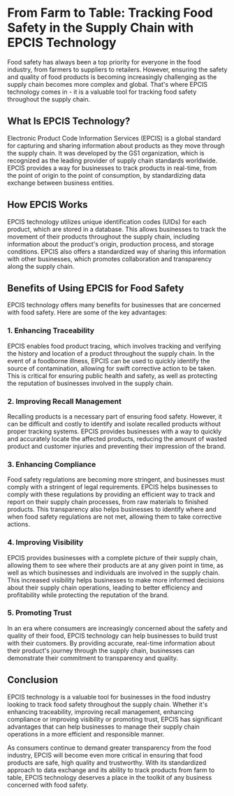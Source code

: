 # From Farm to Table: Tracking Food Safety in the Supply Chain with EPCIS Technology

Food safety has always been a top priority for everyone in the food industry, from farmers to suppliers to retailers. However, ensuring the safety and quality of food products is becoming increasingly challenging as the supply chain becomes more complex and global. That's where EPCIS technology comes in - it is a valuable tool for tracking food safety throughout the supply chain.

## What Is EPCIS Technology?

Electronic Product Code Information Services (EPCIS) is a global standard for capturing and sharing information about products as they move through the supply chain. It was developed by the GS1 organization, which is recognized as the leading provider of supply chain standards worldwide. EPCIS provides a way for businesses to track products in real-time, from the point of origin to the point of consumption, by standardizing data exchange between business entities.

## How EPCIS Works

EPCIS technology utilizes unique identification codes (UIDs) for each product, which are stored in a database. This allows businesses to track the movement of their products throughout the supply chain, including information about the product's origin, production process, and storage conditions. EPCIS also offers a standardized way of sharing this information with other businesses, which promotes collaboration and transparency along the supply chain.

## Benefits of Using EPCIS for Food Safety

EPCIS technology offers many benefits for businesses that are concerned with food safety. Here are some of the key advantages:

### 1. Enhancing Traceability

EPCIS enables food product tracing, which involves tracking and verifying the history and location of a product throughout the supply chain. In the event of a foodborne illness, EPCIS can be used to quickly identify the source of contamination, allowing for swift corrective action to be taken. This is critical for ensuring public health and safety, as well as protecting the reputation of businesses involved in the supply chain.

### 2. Improving Recall Management

Recalling products is a necessary part of ensuring food safety. However, it can be difficult and costly to identify and isolate recalled products without proper tracking systems. EPCIS provides businesses with a way to quickly and accurately locate the affected products, reducing the amount of wasted product and customer injuries and preventing their impression of the brand.

### 3. Enhancing Compliance

Food safety regulations are becoming more stringent, and businesses must comply with a stringent of legal requirements. EPCIS helps businesses to comply with these regulations by providing an efficient way to track and report on their supply chain processes, from raw materials to finished products. This transparency also helps businesses to identify where and when food safety regulations are not met, allowing them to take corrective actions.

### 4. Improving Visibility

EPCIS provides businesses with a complete picture of their supply chain, allowing them to see where their products are at any given point in time, as well as which businesses and individuals are involved in the supply chain. This increased visibility helps businesses to make more informed decisions about their supply chain operations, leading to better efficiency and profitability while protecting the reputation of the brand.

### 5. Promoting Trust

In an era where consumers are increasingly concerned about the safety and quality of their food, EPCIS technology can help businesses to build trust with their customers. By providing accurate, real-time information about their product's journey through the supply chain, businesses can demonstrate their commitment to transparency and quality.

## Conclusion

EPCIS technology is a valuable tool for businesses in the food industry looking to track food safety throughout the supply chain. Whether it's enhancing traceability, improving recall management, enhancing compliance or improving visibility or promoting trust, EPCIS has significant advantages that can help businesses to manage their supply chain operations in a more efficient and responsible manner.

As consumers continue to demand greater transparency from the food industry, EPCIS will become even more critical in ensuring that food products are safe, high quality and trustworthy. With its standardized approach to data exchange and its ability to track products from farm to table, EPCIS technology deserves a place in the toolkit of any business concerned with food safety.
